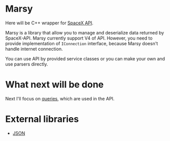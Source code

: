 # Marsy

Here will be C++ wrapper for [SpaceX API](https://github.com/r-spacex/SpaceX-API).

Marsy is a library that allow you to manage and deserialize data returned by SpaceX-API. Marsy currently support V4 of API.
However, you need to provide implementation of `IConnection` interface, because Marsy doesn't handle internet connection. 

You can use API by provided service classes or you can make your own and use parsers directly.

# What next will be done

Next I'll focus on [queries](https://github.com/r-spacex/SpaceX-API/blob/master/docs/v4/queries.md), which are used in the API. 

# External libraries
 * [JSON](https://github.com/nlohmann/json)